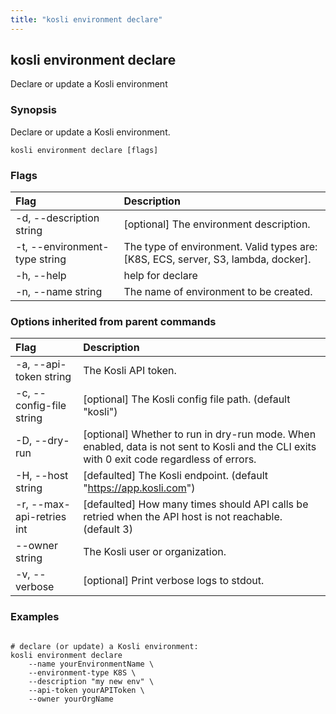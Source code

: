 ```yaml
---
title: "kosli environment declare"
---
```


## kosli environment declare

Declare or update a Kosli environment

### Synopsis


Declare or update a Kosli environment.


```shell
kosli environment declare [flags]
```

### Flags
| Flag | Description |
| :--- | :--- |
|    -d, --description string  |  [optional] The environment description.  |
|    -t, --environment-type string  |  The type of environment. Valid types are: [K8S, ECS, server, S3, lambda, docker].  |
|    -h, --help  |  help for declare  |
|    -n, --name string  |  The name of environment to be created.  |


### Options inherited from parent commands
| Flag | Description |
| :--- | :--- |
|    -a, --api-token string  |  The Kosli API token.  |
|    -c, --config-file string  |  [optional] The Kosli config file path. (default "kosli")  |
|    -D, --dry-run  |  [optional] Whether to run in dry-run mode. When enabled, data is not sent to Kosli and the CLI exits with 0 exit code regardless of errors.  |
|    -H, --host string  |  [defaulted] The Kosli endpoint. (default "https://app.kosli.com")  |
|    -r, --max-api-retries int  |  [defaulted] How many times should API calls be retried when the API host is not reachable. (default 3)  |
|        --owner string  |  The Kosli user or organization.  |
|    -v, --verbose  |  [optional] Print verbose logs to stdout.  |


### Examples

```shell

# declare (or update) a Kosli environment:
kosli environment declare 
	--name yourEnvironmentName \
	--environment-type K8S \
	--description "my new env" \
	--api-token yourAPIToken \
	--owner yourOrgName 

```


